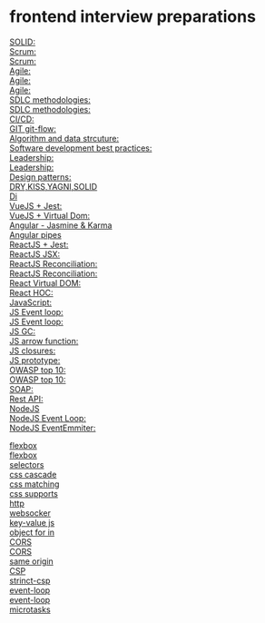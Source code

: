 # frontend interview preparations

[SOLID:](https://www.digitalocean.com/community/conceptual_articles/s-o-l-i-d-the-first-five-principles-of-object-oriented-design)</br>
[Scrum:](https://www.scrum.org/resources/what-is-scrum)</br>
[Scrum:](https://ru.wikipedia.org/wiki/SCRUM)</br>
[Agile:](https://www.guru99.com/agile-scrum-extreme-testing.html)</br>
[Agile:](https://monday.com/blog/project-management/agile-vs-scrum/?marketing_source=adwordssearch&marketing_campaign=row-s-dsa-e-desk-monday&aw_keyword=&aw_match_type=&cluster=&subcluster=&gclid=Cj0KCQiA-eeMBhCpARIsAAZfxZD6kWt134cLPAKBSSjzFaruIHuT3EtmPqaZrehZ51s0J3EA5zAuyJkaAmzhEALw_wcB)</br>
[Agile:](https://zenkit.com/en/blog/agile-methodology-an-overview/)</br>
[SDLC methodologies:](https://www.roberthalf.com/blog/salaries-and-skills/6-basic-sdlc-methodologies-which-one-is-best)</br>
[SDLC methodologies:](https://www.freecodecamp.org/news/what-is-sdlc-software-development-life-cycle-phases-methodologies-and-processes-explained/)</br>
[CI/CD:](https://www.redhat.com/en/topics/devops/what-is-ci-cd)</br>
[GIT git-flow:](http://datasift.github.io/gitflow/IntroducingGitFlow.html)</br>
[Algorithm and data strcuture:](https://www.programiz.com/dsa)</br>
[Software development best practices:](https://www.tiempodev.com/blog/5-best-practices-for-your-software-development-process/)</br>
[Leadership:](https://researchleap.com/leadership-styles-job-performance-literature-review/)</br>
[Leadership:](https://www.mckinsey.com/featured-insights/leadership/getting-beyond-the-bs-of-leadership-literature)</br>
[Design patterns:](https://en.wikipedia.org/wiki/Design_Patterns)</br>
[DRY,KISS,YAGNI,SOLID](https://catchmetech.com/ru/post/129/dry-kiss-yagni-solid-and-others)</br>
[Di](https://en.wikipedia.org/wiki/Dependency_injection)</br>
[VueJS + Jest:](https://www.digitalocean.com/community/tutorials/vuejs-vue-testing)</br>
[VueJS + Virtual Dom:](https://blog.logrocket.com/how-the-virtual-dom-works-in-vue-js/)</br>
[Angular - Jasmine & Karma](https://codecraft.tv/courses/angular/unit-testing/jasmine-and-karma/)</br>
[Angular pipes](https://angular.io/guide/pipes)</br>
[ReactJS + Jest:](https://jestjs.io/docs/25.x/tutorial-react)</br>
[ReactJS JSX:](https://www.freecodecamp.org/news/what-the-heck-is-jsx-and-why-you-should-use-it-to-build-your-react-apps-1195cbd9dbc6/)</br>
[ReactJS Reconciliation:](https://reactjs.org/docs/reconciliation.html)</br>
[ReactJS Reconciliation:](https://www.loginradius.com/blog/engineering/reacts-reconciliation-algorithm/)</br>
[React Virtual DOM:](https://medium.com/@gethylgeorge/how-virtual-dom-and-diffing-works-in-react-6fc805f9f84e)</br>
[React HOC:](https://flexiple.com/react/introduction-to-higher-order-components-in-react-by-example/)</br>
[JavaScript:](https://www.interviewbit.com/javascript-interview-questions/)</br>
[JS Event loop:](https://javascript.info/event-loop)</br>
[JS Event loop:](https://medium.com/@Rahulx1/understanding-event-loop-call-stack-event-job-queue-in-javascript-63dcd2c71ecd)</br>
[JS GC:](https://developer.mozilla.org/en-US/docs/Web/JavaScript/)</br>
[JS arrow function:](https://betterprogramming.pub/difference-between-regular-functions-and-arrow-functions-f65639aba256)</br>
[JS closures:](https://javascriptweblog.wordpress.com/2010/10/25/understanding-javascript-closures/)</br>
[JS prototype:](https://www.tutorialsteacher.com/javascript/prototype-in-javascript)</br>
[OWASP top 10:](https://www.sonarqube.org/features/security/owasp/?gads_campaign=Europe-2-Generic&gads_ad_group=OWASP&gads_keyword=owasp%20top%2010&gclid=CjwKCAiAhreNBhAYEiwAFGGKPJczd224FSynI21IK9Ny3A81bc4eThEuVUoBeTcM80v3I1WJp3UpGRoC32sQAvD_BwE)</br>
[OWASP top 10:](https://owasp.org/www-project-top-ten/)</br>
[SOAP:](https://www.w3schools.com/xml/xml_soap.asp)</br>
[Rest API:](https://www.freecodecamp.org/news/rest-api-best-practices-rest-endpoint-design-examples/)</br>
[NodeJS](https://nodejs.dev/learn/nodejs-streams)</br>
[NodeJS Event Loop:](https://nodejs.dev/learn/the-nodejs-event-loop)</br>
[NodeJS EventEmmiter:](https://nodejs.org/api/events.html)</br>

[flexbox](https://css-tricks.com/snippets/css/a-guide-to-flexbox/)</br>
[flexbox](https://yoksel.github.io/flex-cheatsheet/)</br>
[selectors](https://canonium.com/articles/css-understanding-weight-selectors)</br>
[css cascade](https://developer.mozilla.org/ru/docs/Learn/CSS/Building_blocks/Cascade_and_inheritance)</br>
[css matching](https://andrew-r.ru/notes/css-selectors-matching/)</br>
[css supports](https://developer.mozilla.org/en-US/docs/Web/CSS/@supports)</br>
[http](https://egghead.io/courses/understand-the-basics-of-http)</br>
[websocker](https://ably.com/topic/websockets)</br>
[key-value js](https://learn.javascript.ru/keys-values-entries)</br>
[object for in](https://learn.javascript.ru/object#tsikl-for-in)</br>
[CORS](https://developer.mozilla.org/en-US/docs/Web/HTTP/CORS)</br>
[CORS](https://frontendian.co/cors)</br>
[same origin](https://developer.mozilla.org/en-US/docs/Web/Security/Same-origin_policy)</br>
[CSP](https://developer.mozilla.org/en-US/docs/Web/HTTP/CSP)</br>
[strinct-csp](https://web.dev/strict-csp/)</br>
[event-loop](https://www.youtube.com/watch?v=8aGhZQkoFbQ)</br>
[event-loop](https://www.youtube.com/watch?v=u1kqx6AenYw)</br>
[microtasks](https://jakearchibald.com/2015/tasks-microtasks-queues-and-schedules/)</br>